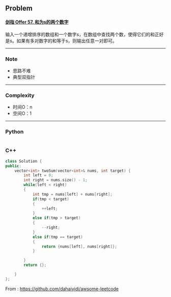 ## Problem

#### [剑指 Offer 57. 和为s的两个数字](https://leetcode.cn/problems/he-wei-sde-liang-ge-shu-zi-lcof/)

输入一个递增排序的数组和一个数字s，在数组中查找两个数，使得它们的和正好是s。如果有多对数字的和等于s，则输出任意一对即可。

------

### Note

- 思路不难
- 典型双指针

------

### Complexity

- 时间O：n
- 空间O：1

------

### Python

```python

```

### C++

```C++
class Solution {
public:
    vector<int> twoSum(vector<int>& nums, int target) {
        int left = 0;
        int right = nums.size() - 1;
        while(left < right)
        {
            int tmp = nums[left] + nums[right];
            if(tmp < target)
            {
                ++left;
            }
            else if(tmp > target)
            {
                --right;
            }
            else if(tmp == target)
            {
                return {nums[left], nums[right]};
            }

        }
        return {};

    }
};
```



From : https://github.com/dahaiyidi/awsome-leetcode

